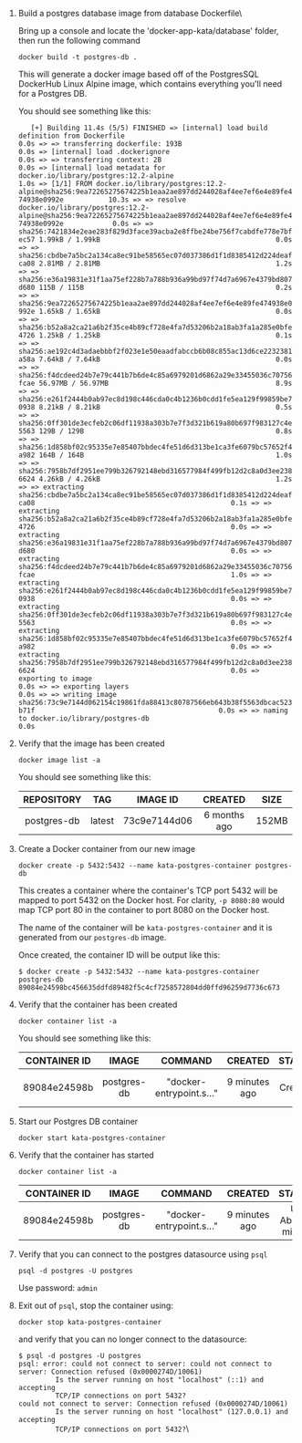 1. Build a postgres database image from database Dockerfile\
    
    Bring up a console and locate the 'docker-app-kata/database' folder, then run the following command
    
    `docker build -t postgres-db .`
    
    This will generate a docker image based off of the PostgresSQL DockerHub Linux Alpine image, which contains everything you'll need for a Postgres DB.
        
    You should see something like this:

    `    [+] Building 11.4s (5/5) FINISHED
         => [internal] load build definition from Dockerfile                                                                                     0.0s
         => => transferring dockerfile: 193B                                                                                                     0.0s
         => [internal] load .dockerignore                                                                                                        0.0s
         => => transferring context: 2B                                                                                                          0.0s
         => [internal] load metadata for docker.io/library/postgres:12.2-alpine                                                                  1.0s
         => [1/1] FROM docker.io/library/postgres:12.2-alpine@sha256:9ea72265275674225b1eaa2ae897dd244028af4ee7ef6e4e89fe474938e0992e           10.3s
         => => resolve docker.io/library/postgres:12.2-alpine@sha256:9ea72265275674225b1eaa2ae897dd244028af4ee7ef6e4e89fe474938e0992e            0.0s
         => => sha256:7421834e2eae283f829d3face39acba2e8ffbe24be756f7cabdfe778e7bfec57 1.99kB / 1.99kB                                           0.0s
         => => sha256:cbdbe7a5bc2a134ca8ec91be58565ec07d037386d1f1d8385412d224deafca08 2.81MB / 2.81MB                                           1.2s
         => => sha256:e36a19831e31f1aa75ef228b7a788b936a99bd97f74d7a6967e4379bd807d680 115B / 115B                                               0.2s
         => => sha256:9ea72265275674225b1eaa2ae897dd244028af4ee7ef6e4e89fe474938e0992e 1.65kB / 1.65kB                                           0.0s
         => => sha256:b52a8a2ca21a6b2f35ce4b89cf728e4fa7d53206b2a18ab3fa1a285e0bfe4726 1.25kB / 1.25kB                                           0.1s
         => => sha256:ae192c4d3adaebbbf2f023e1e50eaadfabccb6b08c855ac13d6ce2232381a58a 7.64kB / 7.64kB                                           0.0s
         => => sha256:f4dcdeed24b7e79c441b7b6de4c85a6979201d6862a29e33455036c70756fcae 56.97MB / 56.97MB                                         8.9s
         => => sha256:e261f2444b0ab97ec8d198c446cda0c4b1236b0cdd1fe5ea129f99859be70938 8.21kB / 8.21kB                                           0.5s
         => => sha256:0ff301de3ecfeb2c06df11938a303b7e7f3d321b619a80b697f983127c4e5563 129B / 129B                                               0.8s
         => => sha256:1d858bf02c95335e7e85407bbdec4fe51d6d313be1ca3fe6079bc57652f4a982 164B / 164B                                               1.0s
         => => sha256:7958b7df2951ee799b326792148ebd316577984f499fb12d2c8a0d3ee2386624 4.26kB / 4.26kB                                           1.2s
         => => extracting sha256:cbdbe7a5bc2a134ca8ec91be58565ec07d037386d1f1d8385412d224deafca08                                                0.1s
         => => extracting sha256:b52a8a2ca21a6b2f35ce4b89cf728e4fa7d53206b2a18ab3fa1a285e0bfe4726                                                0.0s
         => => extracting sha256:e36a19831e31f1aa75ef228b7a788b936a99bd97f74d7a6967e4379bd807d680                                                0.0s
         => => extracting sha256:f4dcdeed24b7e79c441b7b6de4c85a6979201d6862a29e33455036c70756fcae                                                1.0s
         => => extracting sha256:e261f2444b0ab97ec8d198c446cda0c4b1236b0cdd1fe5ea129f99859be70938                                                0.0s
         => => extracting sha256:0ff301de3ecfeb2c06df11938a303b7e7f3d321b619a80b697f983127c4e5563                                                0.0s
         => => extracting sha256:1d858bf02c95335e7e85407bbdec4fe51d6d313be1ca3fe6079bc57652f4a982                                                0.0s
         => => extracting sha256:7958b7df2951ee799b326792148ebd316577984f499fb12d2c8a0d3ee2386624                                                0.0s
         => exporting to image                                                                                                                   0.0s
         => => exporting layers                                                                                                                  0.0s
         => => writing image sha256:73c9e7144d062154c19861fda88413c80787566eb643b38f5563dbcac523b71f                                             0.0s
         => => naming to docker.io/library/postgres-db                                                                                           0.0s
    `
    
2. Verify that the image has been created
    
    `docker image list -a`
    
    You should see something like this:
    
    | REPOSITORY | TAG | IMAGE ID | CREATED | SIZE |
    | :---: | :---: | :---: | :---: | :---: |
    | postgres-db | latest | 73c9e7144d06 | 6 months ago | 152MB |
    
3. Create a Docker container from our new image

    `docker create -p 5432:5432 --name kata-postgres-container postgres-db`
    
    This creates a container where the container's TCP port 5432 will be mapped to port 5432 on the Docker host. For clarity, `-p 8080:80` would map TCP port 80 in the container to port 8080 on the Docker host.
    
    The name of the container will be `kata-postgres-container` and it is generated from our `postgres-db` image.

    Once created, the container ID will be output like this:
    
    `$ docker create -p 5432:5432 --name kata-postgres-container postgres-db`\
    `89084e24598bc456635ddfd89482f5c4cf7258572804dd0ffd96259d7736c673`
    
4. Verify that the container has been created

    `docker container list -a`
       
    You should see something like this:
    
    | CONTAINER ID | IMAGE | COMMAND | CREATED | STATUS | PORTS | NAMES |
    | :---: | :---: | :---: | :---: | :---: | :---: | :---: |
    | 89084e24598b | postgres-db | "docker-entrypoint.s…" | 9 minutes ago | Created |  | kata-postgres-container |

5. Start our Postgres DB container

    `docker start kata-postgres-container`

6. Verify that the container has started

    `docker container list -a`
    
    | CONTAINER ID | IMAGE | COMMAND | CREATED | STATUS | PORTS | NAMES |
    | :---: | :---: | :---: | :---: | :---: | :---: | :---: |
    | 89084e24598b | postgres-db | "docker-entrypoint.s…" | 9 minutes ago | Up About a minute | 0.0.0.0:5432->5432/tcp | kata-postgres-container |
    
7. Verify that you can connect to the postgres datasource using `psql`

    `psql -d postgres -U postgres`

    Use password: `admin`
    
8. Exit out of `psql`, stop the container using:

    `docker stop kata-postgres-container`
    
    and verify that you can no longer connect to the datasource:
    
    `$ psql -d postgres -U postgres`\
    `psql: error: could not connect to server: could not connect to server: Connection refused (0x0000274D/10061)`\
    `         Is the server running on host "localhost" (::1) and accepting`\
    `         TCP/IP connections on port 5432?`\
    `could not connect to server: Connection refused (0x0000274D/10061)`\
    `         Is the server running on host "localhost" (127.0.0.1) and accepting`\
    `         TCP/IP connections on port 5432?`\
    
